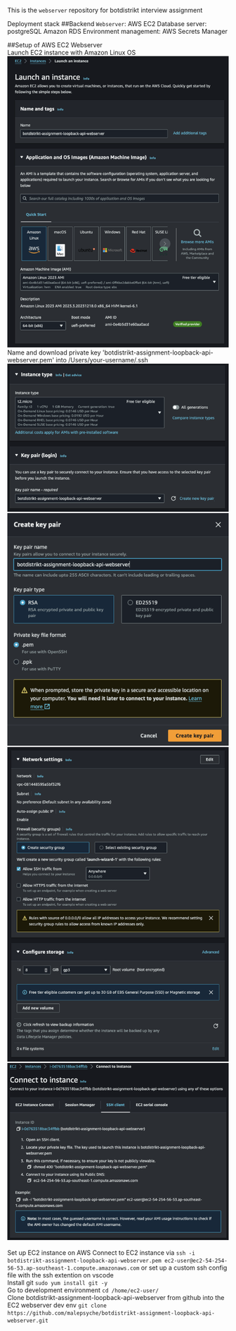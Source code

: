 This is the `webserver` repository for botdistrikt interview assignment

Deployment stack
##Backend
`Webserver`: AWS EC2
Database server: postgreSQL Amazon RDS
Environment management: AWS Secrets Manager


##Setup of AWS EC2 Webserver
<br>
Launch EC2 instance with Amazon Linux OS
![Example Images](images/1.png)
<br>
Name and download private key 'botdistrikt-assignment-loopback-api-webserver.pem' into /Users/your-username/.ssh
![Example Images](images/2.png)
<br>
![Example Images](images/3.png)
<br>
![Example Images](images/4.png)
<br>
![Example Images](images/5.png)
<br>
<br>
Set up EC2 instance on AWS
Connect to EC2 instance via `ssh -i botdistrikt-assignment-loopback-api-webserver.pem ec2-user@ec2-54-254-56-53.ap-southeast-1.compute.amazonaws.com` or set up a custom ssh config file with the ssh extention on vscode
<br>
Install git
`sudo yum install git -y`
<br>
Go to development environment
`cd /home/ec2-user/`
<br>
Clone botdistrikt-assignment-loopback-api-webserver from github into the EC2 webserver dev env
`git clone https://github.com/malepsyche/botdistrikt-assignment-loopback-api-webserver.git`
<br>

